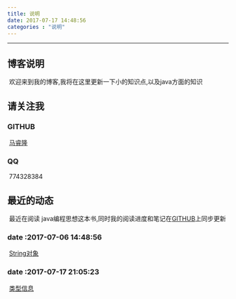```yaml
---
title: 说明
date: 2017-07-17 14:48:56
categories : "说明"
---
```


---
博客说明
---
​    欢迎来到我的博客,我将在这里更新一下小的知识点,以及java方面的知识

## 请关注我

### GITHUB

​    [马睿隆](https://github.com/maruilong)


### QQ

​    774328384

## 最近的动态

​     最近在阅读 java编程思想这本书,同时我的阅读进度和笔记在[GITHUB](https://github.com/maruilong)上同步更新

###  date :2017-07-06 14:48:56     

​    [String对象](https://github.com/maruilong/think_in_java-string)

### date :2017-07-17 21:05:23

​    [类型信息](https://github.com/maruilong/think_in_java-typeinfo)

   

